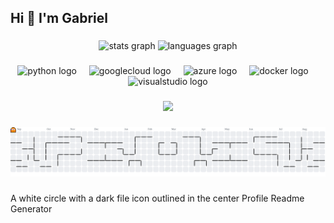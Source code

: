 <h2 align="left">Hi 👋 I'm Gabriel</h2>

###

<div align="center">
  <img src="https://github-readme-stats.vercel.app/api?username=GabrielDK-vish&hide_title=false&hide_rank=false&show_icons=true&include_all_commits=true&count_private=true&disable_animations=false&theme=dracula&locale=en&hide_border=false" height="150" alt="stats graph"  />
  <img src="https://github-readme-stats.vercel.app/api/top-langs?username=GabrielDK-vish&locale=en&hide_title=false&layout=compact&card_width=320&langs_count=5&theme=dracula&hide_border=false" height="150" alt="languages graph"  />
</div>

###

<div align="center">
  <img src="https://cdn.jsdelivr.net/gh/devicons/devicon/icons/python/python-original.svg" height="30" alt="python logo"  />
  <img width="12" />
  <img src="https://cdn.jsdelivr.net/gh/devicons/devicon/icons/googlecloud/googlecloud-original.svg" height="30" alt="googlecloud logo"  />
  <img width="12" />
  <img src="https://cdn.jsdelivr.net/gh/devicons/devicon/icons/azure/azure-original.svg" height="30" alt="azure logo"  />
  <img width="12" />
  <img src="https://cdn.jsdelivr.net/gh/devicons/devicon/icons/docker/docker-original.svg" height="30" alt="docker logo"  />
  <img width="12" />
  <img src="https://cdn.jsdelivr.net/gh/devicons/devicon/icons/visualstudio/visualstudio-plain.svg" height="30" alt="visualstudio logo"  />
</div>

###

<div align="center">
  <img height="400" src="https://i.imgflip.com/9x0ypq.jpg"  />
</div>

###

<picture>
  <source media="(prefers-color-scheme: dark)" srcset="https://raw.githubusercontent.com/GabrielDK-vish/GabrielDK-vish/output/pacman-contribution-graph-dark.svg">
  <source media="(prefers-color-scheme: light)" srcset="https://raw.githubusercontent.com/GabrielDK-vish/GabrielDK-vish/output/pacman-contribution-graph.svg">
  <img alt="pacman contribution graph" src="https://raw.githubusercontent.com/GabrielDK-vish/GabrielDK-vish/output/pacman-contribution-graph.svg">
</picture>

###
A white circle with a dark file icon outlined in the center
Profile Readme Generator
